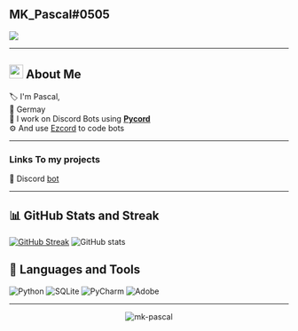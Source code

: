 


## MK_Pascal#0505
[![](https://img.shields.io/discord/1085172741377884200?label=discord&style=for-the-badge&logo=discord&color=6330F6&logoColor=white)](https://discord.gg/zfvbjTEzv6)



***
## <img src="https://raw.githubusercontent.com/MartinHeinz/MartinHeinz/master/wave.gif" width="25px"> About Me

🏷️ I'm Pascal,\
📍 Germay \
🔨 I work on Discord Bots using **[Pycord](https://github.com/Pycord-Development/pycord)**\
⚙️ And use [Ezcord](https://github.com/tibue99/ezcord) to code bots


***
### Links To my projects
📂 Discord [bot](https://github.com/MK-Pascal/Discord-Bot)

***

## 📊 GitHub Stats and Streak

[![GitHub Streak](https://github-readme-streak-stats.herokuapp.com?user=mk-pascal&theme=tokyonight)](https://git.io/streak-stats)
![GitHub stats](https://github-readme-stats.vercel.app/api?username=mk-pascal&show_icons=true&theme=tokyonight)



## 📝 Languages and Tools
![Python](https://img.shields.io/badge/python-6330F6?style=for-the-badge&logo=python&logoColor=white)
![SQLite](https://img.shields.io/badge/sqlite-6330F6?style=for-the-badge&logo=sqlite&logoColor=white)
![PyCharm](https://img.shields.io/badge/pycharm-143?style=for-the-badge&logo=pycharm&logoColor=white&color=6330F6&labelColor=6330F6)
![Adobe](https://img.shields.io/badge/adobe-6330F6?style=for-the-badge&logo=adobe&logoColor=white)


***
<p align="center">
  <img align="center" src="https://komarev.com/ghpvc/?username=mk-pascal&label=Profile%20views&color=6330F6&style=flat" alt="mk-pascal"/>
</p>
